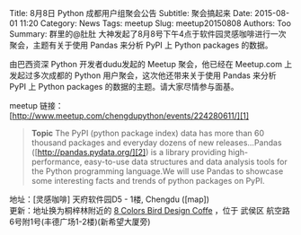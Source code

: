 Title: 8月8日 Python 成都用户组聚会公告
Subtitle: 聚会搞起来
Date: 2015-08-01 11:20
Category: News
Tags: meetup
Slug: meetup20150808
Authors: Too
Summary: 群里的@肚肚 大神发起了8月8号下午4点于软件园灵感咖啡进行一次聚会，主题有关于使用 Pandas 来分析 PyPI 上 Python packages 的数据。

由巴西资深 Python 开发者dudu发起的 Meetup 聚会，他已经在 Meetup.com 上发起过多次成都的 Python 用户聚会，这次他还带来关于使用 Pandas 来分析 PyPI 上 Python packages 的数据的主题。请大家尽情参与面基。

meetup 链接：[http://www.meetup.com/chengdupython/events/224280611/][1]

> **Topic** The PyPI (python package index) data has more than 60 thousand packages and everyday dozens of new releases...Pandas ([http://pandas.pydata.org/][2]) is a library providing high-performance, easy-to-use data structures and data analysis tools for the Python programming language.We will use Pandas to showcase some interesting facts and trends of python packages on PyPI.  

<span class=“muted”>地址：[灵感咖啡] 天府软件园D5 - 1楼, Chengdu ([map])</span>  
更新：地址换为桐梓林附近的 [8 Colors Bird Design Coffe][3] ，位于 武侯区 航空路6号附1号(丰德广场1-2楼)(新希望大厦旁)

[1]:	http://www.meetup.com/chengdupython/events/224280611/
[2]:	http://pandas.pydata.org/
[3]:	http://www.dianping.com/shop/23102577